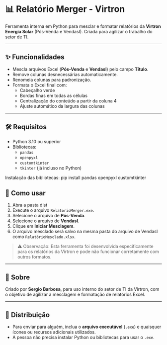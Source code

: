 # 📊 Relatório Merger - Virtron

Ferramenta interna em Python para mesclar e formatar relatórios da **Virtron Energia Solar** (Pós-Venda e VendasI). Criada para agilizar o trabalho do setor de TI.

---

## ✨ Funcionalidades

- Mescla arquivos Excel (**Pós-Venda** e **VendasI**) pelo campo **Título**.  
- Remove colunas desnecessárias automaticamente.  
- Renomeia colunas para padronização.  
- Formata o Excel final com:
  - Cabeçalho verde
  - Bordas finas em todas as células
  - Centralização do conteúdo a partir da coluna 4
  - Ajuste automático da largura das colunas

---

## 🛠 Requisitos

- Python 3.10 ou superior  
- Bibliotecas:
  - `pandas`
  - `openpyxl`
  - `customtkinter`
  - `tkinter` (já incluso no Python)

Instalação das bibliotecas:
pip install pandas openpyxl customtkinter

## 🚀 Como usar

1. Abra a pasta dist
2. Execute o arquivo `RelatorioMerger.exe`.  
3. Selecione o arquivo de **Pós-Venda**.  
4. Selecione o arquivo de **VendasI**.  
5. Clique em **Iniciar Mesclagem**.  
6. O arquivo mesclado será salvo na mesma pasta do arquivo de VendasI como `RelatórioMesclado.xlsx`.  

> ⚠️ Observação: Esta ferramenta foi desenvolvida especificamente para os relatórios da Virtron e pode não funcionar corretamente com outros formatos.

---

## 📝 Sobre

Criado por **Sergio Barbosa**, para uso interno do setor de TI da Virtron, com o objetivo de agilizar a mesclagem e formatação de relatórios Excel.

---

## 📁 Distribuição

- Para enviar para alguém, inclua o **arquivo executável** (`.exe`) e quaisquer ícones ou recursos adicionais utilizados.  
- A pessoa não precisa instalar Python ou bibliotecas para usar o `.exe`.
